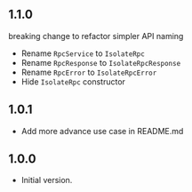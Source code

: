 ## 1.1.0

breaking change to refactor simpler API naming

- Rename `RpcService` to `IsolateRpc`
- Rename `RpcResponse` to `IsolateRpcResponse`
- Rename `RpcError` to `IsolateRpcError`
- Hide `IsolateRpc` constructor

## 1.0.1

- Add more advance use case in README.md

## 1.0.0

- Initial version.
